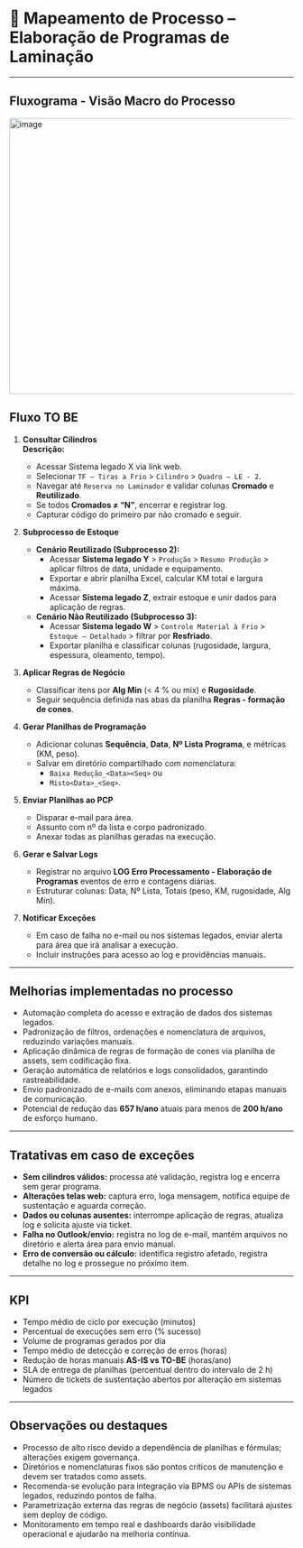 # 📄 Mapeamento de Processo – Elaboração de Programas de Laminação
---

## Fluxograma - Visão Macro do Processo


<img width="1036" height="489" alt="image" src="https://github.com/user-attachments/assets/35d228f7-0888-4441-ae65-6ad9f039bc48" />


## Fluxo TO BE

1. **Consultar Cilindros**  
   **Descrição:**  
   - Acessar Sistema legado X via link web.  
   - Selecionar `TF – Tiras a Frio` > `Cilindro` > `Quadro – LE - 2`.  
   - Navegar até `Reserva no Laminador` e validar colunas **Cromado** e **Reutilizado**.  
   - Se todos **Cromados ≠ “N”**, encerrar e registrar log.  
   - Capturar código do primeiro par não cromado e seguir.  

2. **Subprocesso de Estoque**  
   - **Cenário Reutilizado (Subprocesso 2):**  
     - Acessar **Sistema legado Y** > `Produção` > `Resumo Produção` > aplicar filtros de data, unidade e equipamento.  
     - Exportar e abrir planilha Excel, calcular KM total e largura máxima.  
     - Acessar **Sistema legado Z**, extrair estoque e unir dados para aplicação de regras.  
   - **Cenário Não Reutilizado (Subprocesso 3):**  
     - Acessar **Sistema legado W** > `Controle Material à Frio` > `Estoque – Detalhado` > filtrar por **Resfriado**.  
     - Exportar planilha e classificar colunas (rugosidade, largura, espessura, oleamento, tempo).  

3. **Aplicar Regras de Negócio**  
   - Classificar itens por **Alg Min** (< 4 % ou mix) e **Rugosidade**.  
   - Seguir sequência definida nas abas da planilha **Regras - formação de cones**.  

4. **Gerar Planilhas de Programação**  
   - Adicionar colunas **Sequência**, **Data**, **Nº Lista Programa**, e métricas (KM, peso).  
   - Salvar em diretório compartilhado com nomenclatura:  
     - `Baixa Redução_<Data><Seq>` ou  
     - `Misto<Data>_<Seq>`.  

5. **Enviar Planilhas ao PCP**  
   - Disparar e-mail para área.  
   - Assunto com nº da lista e corpo padronizado.  
   - Anexar todas as planilhas geradas na execução.  

6. **Gerar e Salvar Logs**  
   - Registrar no arquivo **LOG Erro Processamento - Elaboração de Programas** eventos de erro e contagens diárias.  
   - Estruturar colunas: Data, Nº Lista, Totais (peso, KM, rugosidade, Alg Min).  

7. **Notificar Exceções**  
   - Em caso de falha no e-mail ou nos sistemas legados, enviar alerta para área que irá analisar a execução.  
   - Incluir instruções para acesso ao log e providências manuais.  

---

## Melhorias implementadas no processo

- Automação completa do acesso e extração de dados dos sistemas legados.  
- Padronização de filtros, ordenações e nomenclatura de arquivos, reduzindo variações manuais.  
- Aplicação dinâmica de regras de formação de cones via planilha de assets, sem codificação fixa.  
- Geração automática de relatórios e logs consolidados, garantindo rastreabilidade.  
- Envio padronizado de e-mails com anexos, eliminando etapas manuais de comunicação.  
- Potencial de redução das **657 h/ano** atuais para menos de **200 h/ano** de esforço humano.  

---

## Tratativas em caso de exceções

- **Sem cilindros válidos:** processa até validação, registra log e encerra sem gerar programa.  
- **Alterações telas web:** captura erro, loga mensagem, notifica equipe de sustentação e aguarda correção.  
- **Dados ou colunas ausentes:** interrompe aplicação de regras, atualiza log e solicita ajuste via ticket.  
- **Falha no Outlook/envio:** registra no log de e-mail, mantém arquivos no diretório e alerta área para envio manual.  
- **Erro de conversão ou cálculo:** identifica registro afetado, registra detalhe no log e prossegue no próximo item.  

---

## KPI

- Tempo médio de ciclo por execução (minutos)  
- Percentual de execuções sem erro (% sucesso)  
- Volume de programas gerados por dia  
- Tempo médio de detecção e correção de erros (horas)  
- Redução de horas manuais **AS-IS vs TO-BE** (horas/ano)  
- SLA de entrega de planilhas (percentual dentro do intervalo de 2 h)  
- Número de tickets de sustentação abertos por alteração em sistemas legados  

---

## Observações ou destaques

- Processo de alto risco devido a dependência de planilhas e fórmulas; alterações exigem governança.  
- Diretórios e nomenclaturas fixos são pontos críticos de manutenção e devem ser tratados como assets.  
- Recomenda-se evolução para integração via BPMS ou APIs de sistemas legados, reduzindo pontos de falha.  
- Parametrização externa das regras de negócio (assets) facilitará ajustes sem deploy de código.  
- Monitoramento em tempo real e dashboards darão visibilidade operacional e ajudarão na melhoria contínua.  

